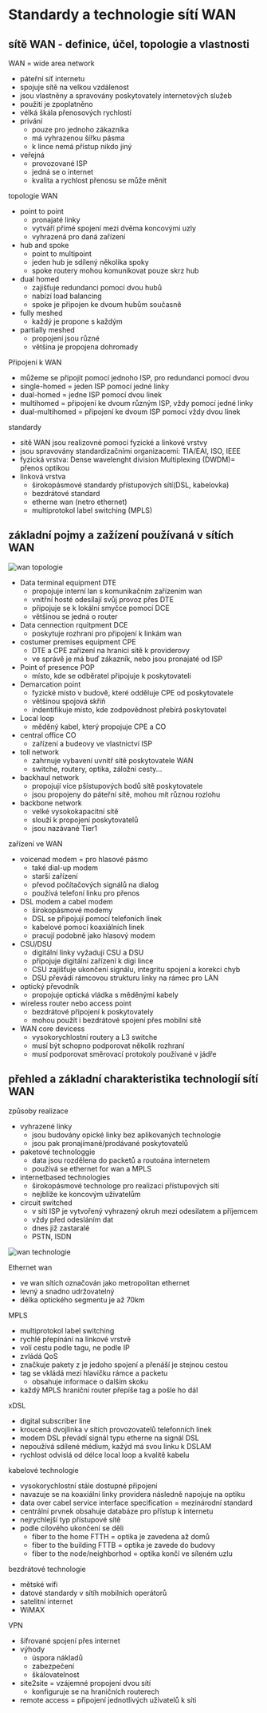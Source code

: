 # Standardy a technologie sítí WAN

## sítě WAN - definice, účel, topologie a vlastnosti

WAN = wide area network
- páteřní síť internetu
- spojuje sítě na velkou vzdálenost
- jsou vlastněny a spravovány poskytovately internetových služeb
- použití je zpoplatněno
- vélká škála přenosových rychlostí
- privání
  - pouze pro jednoho zákazníka
  - má vyhrazenou šířku pásma
  - k lince nemá přístup nikdo jiný
- veřejná
  - provozované ISP
  - jedná se o internet
  - kvalita a rychlost přenosu se může měnit

topologie WAN
- point to point
  - pronajaté linky
  - vytváří přímé spojení mezi dvěma koncovými uzly
  - vyhrazená pro daná zařízení
- hub and spoke
  - point to multipoint 
  - jeden hub je sdílený několika spoky
  - spoke routery mohou komunikovat pouze skrz hub
- dual homed
  - zajišťuje redundanci pomocí dvou hubů
  - nabízí load balancing
  - spoke je připojen ke dvoum hubům současně
- fully meshed
  - každý je propone s každým
- partially meshed
  - propojení jsou různé
  - většina je propojena dohromady

Připojení k WAN
- můžeme se připojit pomocí jednoho ISP, pro redundanci pomocí dvou
- single-homed = jeden ISP pomocí jedné linky
- dual-homed = jedne ISP pomocí dvou linek
- multihomed = připojení ke dvoum různým ISP, vždy pomocí jedné linky
- dual-multihomed = připojení ke dvoum ISP pomocí vždy dvou linek

standardy
- sítě WAN jsou realizovné pomocí fyzické a linkové vrstvy
- jsou spravovány standardizačními organizacemi: TIA/EAI, ISO, IEEE
- fyzická vrstva: Dense wavelenght division Multiplexing (DWDM)= přenos optikou
- linková vrstva
  - širokopásmové standardy přístupových sítí(DSL, kabelovka)
  - bezdrátové standard
  - etherne wan (netro ethernet)
  - multiprotokol label switching (MPLS)

## základní pojmy a zažízení používaná v sítích WAN

![wan topologie](/obrazky/wan_topologie.png)

- Data terminal equipment DTE
  - propojuje interní lan s komunikačním zařízením wan
  - vnitřní hosté odesílají svůj provoz přes DTE
  - připojuje se k lokální smyčce pomocí DCE
  - většinou se jedná o router
- Data cennection rquitpment DCE
  - poskytuje rozhraní pro připojení k linkám wan
- costumer premises equipment CPE
  - DTE a CPE zařízení na hranici sítě k providerovy
  - ve správě je má buď zákazník, nebo jsou pronajaté od ISP
- Point of presence POP
  - místo, kde se odběratel připojuje k poskytovateli
- Demarcation point
  - fyzické místo v budově, které odděluje CPE od poskytovatele
  - většinou spojová skříň
  - indentifikuje místo, kde zodpovědnost přebírá poskytovatel
- Local loop
  - měděný kabel, který propojuje CPE a CO
- central office CO
  - zařízení a budeovy ve vlastnictví ISP
- toll network
  - zahrnuje vybavení uvnitř sítě poskytovatele WAN
  - switche, routery, optika, záložní cesty...
- backhaul network
  - propojují více pšístupových bodů sítě poskytovatele
  - jsou propojeny do páteřní sítě, mohou mít různou rozlohu
- backbone network
  - velké vysokokapacitní sítě
  - slouží k propojení poskytovatelů
  - jsou nazávané Tier1

zařízení ve WAN
- voicenad modem = pro hlasové pásmo
  - také dial-up modem
  - starší zařízení
  - převod počítačových signálů na dialog
  - používá telefoní linku pro přenos
- DSL modem a cabel modem
  - širokopásmové modemy
  - DSL se připojují pomocí telefoních linek
  - kabelové pomocí koaxiálních linek
  - pracují podobně jako hlasový modem
- CSU/DSU
  - digitální linky vyžadují CSU a DSU
  - připojuje digitální zařízení k digi lince
  - CSU zajišťuje ukončení signálu, integritu spojení a korekci chyb
  - DSU převádí rámcovou strukturu linky na rámec pro LAN
- optický převodník
  - propojuje optická vládka s měděnými kabely
- wireless router nebo access point
  - bezdrátové připojení k poskytovately
  - mohou použít i bezdrátové spojení přes mobilní sítě
- WAN core devicess
  - vysokorychlostní routery a L3 switche
  - musí být schopno podporovat několik rozhraní
  - musí podporovat směrovací protokoly používané v jádře

## přehled a základní charakteristika technologií sítí WAN

způsoby realizace
- vyhrazené linky
  - jsou budovány opické linky bez aplikovaných technologie
  - jsou pak pronajímané/prodávané poskytovatelů
- paketové technologgie
  - data jsou rozdělena do packetů a routoána internetem
  - používá se ethernet for wan a MPLS
- internetbased technologies
  - širokopásmové technologe pro realizaci přístupových sítí
  - nejblíže ke koncovým uživatelům
- circuit switched
  - v síti ISP je vytvořený vyhrazený okruh mezi odesilatem a příjemcem
  - vždy před odesláním dat
  - dnes již zastaralé
  - PSTN, ISDN

![wan technologie](/obrazky/wan_technologie.png)

Ethernet wan
- ve wan sítích označován jako metropolitan ethernet
- levný a snadno udržovatelný
- délka optického segmentu je až 70km

MPLS
- multiprotokol label switching
- rychlé přepínání na linkové vrstvě
- volí cestu podle tagu, ne podle IP
- zvládá QoS
- značkuje pakety z je jedoho spojení a přenáší je stejnou cestou
- tag se vkládá mezi hlavičku rámce a packetu
  - obsahuje informace o dalším skoku
- každý MPLS hraniční router přepíše tag a pošle ho dál

xDSL
- digital subscriber line
- kroucená dvojlinka v sítích provozovatelů telefonních linek
- modem DSL převádí signál typu etherne na signál DSL
- nepoužívá sdílené médium, kažýd má svou linku k DSLAM
- rychlost odvislá od délce local loop a kvalitě kabelu

kabelové technologie
- vysokorychlostní stále dostupné připojení
- navazuje se na koaxiální linky providera následně napojuje na optiku
- data over cabel service interface specification = mezinárodní standard
- centrální prvnek obsahuje databáze pro přístup k internetu
- nejrychlejší typ přístupové sítě
- podle cílového ukončení se děli
  - fiber to the home FTTH = optika je zavedena až domů
  - fiber to the building FTTB = optika je zavede do budovy
  - fiber to the node/neighborhod = optika končí ve síleném uzlu

bezdrátové technologie
- mětské wifi
- datové standardy v sítíh mobilních operátorů
- satelitní internet
- WiMAX

VPN
- šifrované spojení přes internet
- výhody
  - úspora nákladů
  - zabezpečení
  - škálovatelnost
- site2site = vzájemné propojení dvou sítí
  - konfiguruje se na hraničních routerech
- remote access = připojení jednotlivých uživatelů k síti